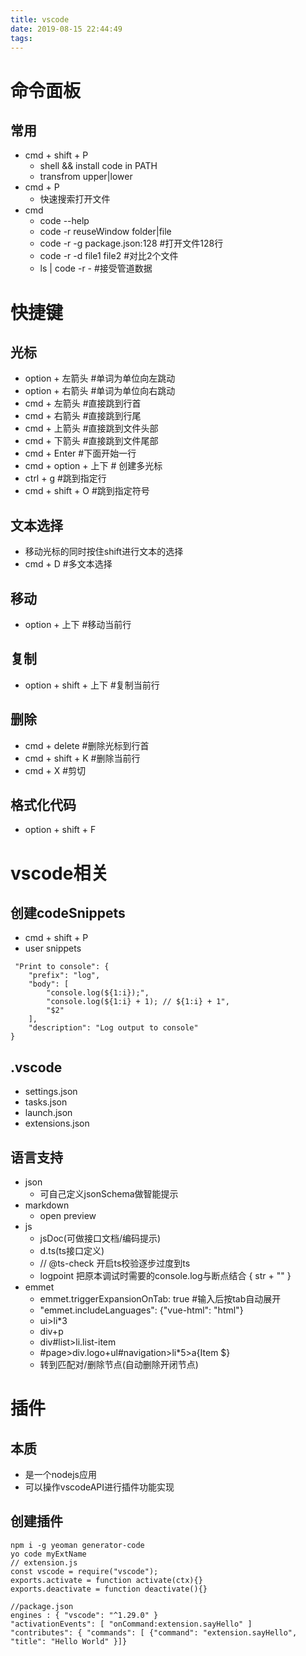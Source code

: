 ```yaml
---
title: vscode
date: 2019-08-15 22:44:49
tags:
---
```


# 命令面板
## 常用
- cmd + shift + P
  - shell && install code in PATH
  - transfrom upper|lower
- cmd + P
  - 快速搜索打开文件
- cmd
  - code --help
  - code -r reuseWindow folder|file
  - code -r -g package.json:128 #打开文件128行
  - code -r -d file1 file2 #对比2个文件
  - ls | code -r - #接受管道数据

# 快捷键
## 光标
- option + 左箭头 #单词为单位向左跳动
- option + 右箭头 #单词为单位向右跳动
- cmd + 左箭头  #直接跳到行首
- cmd + 右箭头  #直接跳到行尾
- cmd + 上箭头  #直接跳到文件头部
- cmd + 下箭头  #直接跳到文件尾部
- cmd + Enter  #下面开始一行
- cmd + option + 上下 # 创建多光标
- ctrl + g #跳到指定行
- cmd + shift + O #跳到指定符号

## 文本选择
- 移动光标的同时按住shift进行文本的选择
- cmd + D #多文本选择

## 移动
- option + 上下 #移动当前行

## 复制
- option + shift + 上下 #复制当前行

## 删除
- cmd + delete #删除光标到行首
- cmd + shift + K #删除当前行
- cmd + X #剪切

## 格式化代码
- option + shift + F 

# vscode相关
## 创建codeSnippets
- cmd + shift + P
- user snippets
```
 "Print to console": {
    "prefix": "log",
    "body": [
        "console.log(${1:i});",
        "console.log(${1:i} + 1); // ${1:i} + 1",
        "$2"
    ],
    "description": "Log output to console"
}
```

## .vscode
- settings.json
- tasks.json
- launch.json
- extensions.json

## 语言支持
- json
  - 可自己定义jsonSchema做智能提示
- markdown
  - open preview
- js
  - jsDoc(可做接口文档/编码提示)
  - d.ts(ts接口定义)
  - // @ts-check 开启ts校验逐步过度到ts
  - logpoint 把原本调试时需要的console.log与断点结合 { str + "" }
- emmet
  - emmet.triggerExpansionOnTab: true #输入后按tab自动展开
  - "emmet.includeLanguages": {"vue-html": "html"}
  - ui>li*3
  - div+p
  - div#list>li.list-item
  - #page>div.logo+ul#navigation>li*5>a{Item $}
  - 转到匹配对/删除节点(自动删除开闭节点)

# 插件
## 本质
- 是一个nodejs应用
- 可以操作vscodeAPI进行插件功能实现

## 创建插件
```
npm i -g yeoman generator-code
yo code myExtName
// extension.js
const vscode = require("vscode");
exports.activate = function activate(ctx){}
exports.deactivate = function deactivate(){}

//package.json
engines : { "vscode": "^1.29.0" }
"activationEvents": [ "onCommand:extension.sayHello" ]
"contributes": { "commands": [ {"command": "extension.sayHello", "title": "Hello World" }]}

```